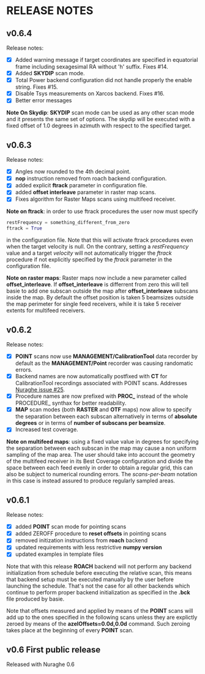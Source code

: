 # RELEASE NOTES

## v0.6.4

Release notes:
  - [x] Added warning message if target coordinates are specified in equatorial
    frame including sexagesimal RA without 'h' suffix. Fixes #14.
  - [x] Added **SKYDIP** scan mode.
  - [x] Total Power backend configuration did not handle properly the enable
    string. Fixes #15.
  - [x] Disable Tsys measurements on Xarcos backend. Fixes #16.
  - [x] Better error messages

**Note On Skydip**: **SKYDIP** scan mode can be used as any other scan mode
and it presents the same set of options. The skydip will be executed with a fixed
offset of 1.0 degrees in azimuth with respect to the specified target.

## v0.6.3

Release notes:
  - [x] Angles now rounded to the 4th decimal point.
  - [x] **nop** instruction removed from roach backend configuration.
  - [x] added explicit **ftrack** parameter in configuration file.
  - [x] added **offset interleave** parameter in raster map scans.
  - [x] Fixes algorithm for Raster Maps scans using multifeed receiver.

**Note on ftrack**: in order to use ftrack procedures the user now must specify
```python
restFrequency = something_different_from_zero
ftrack = True
```
in the configuration file. Note that this will activate ftrack procedures even
when  the target velocity is null. On the contrary, setting a *restFrequency*
value and a target *velocity* will not automatically trigger the *ftrack*
procedure if not explicitly specified by the *ftrack* parameter in the
configuration file.

**Note on raster maps**: Raster maps now include a new parameter called
**offset_interleave**. If **offset_interleave** is differrent from zero this
will tell basie to add one subscan outside the map after **offset_interleave**
subscans inside the map. By default the offset position is taken 5 beamsizes
outside the map perimeter for single feed receivers, while it is take 5 receiver
extents for multifeed receivers.

## v0.6.2

Release notes:
  - [x] **POINT** scans now use **MANAGEMENT/CalibrationTool** data recorder by
    default as the **MANAGEMENT/Point** recorder was causing randomatic errors.
  - [x] Backend names are now automatically postfixed with **CT** for 
    CalibrationTool recordings associated with POINT scans. 
    Addresses [Nuraghe issue #25](http://www.med.ira.inaf.it/mantisbt/view.php?id=25).
  - [x] Procedure names are now prefixed with **PROC_** instead of the
    whole PROCEDURE_ synthax for better readability.
  - [x] **MAP** scan modes (both **RASTER** and **OTF** maps) now
    allow to specify the separation between each subscan
    alternatively in terms of **absolute degrees** or in terms of
    **number of subscans per beamsize**. 
  - [x] Increased test coverage.

**Note on multifeed maps**: using a fixed value value in
degrees for specifying the separation between each subscan in
the map may cause a non uniform sampling of the map area. The
user should take into account the geometry of the multifeed
receiver in its Best Coverage configuration and divide the
space between each feed evenly in order to obtain a regular
grid, this can also be subject to numerical rounding errors.
The *scans-per-beam* notation in this case is instead assured
to produce regularly sampled areas. 

## v0.6.1

Release notes: 

  - [x] added **POINT** scan mode for pointing scans
  - [x] added ZEROFF procedure to **reset offsets** in pointing scans
  - [x] removed initization instructions from **roach** backend
  - [x] updated requirements with less restrictive **numpy version**
  - [x] updated examples in template files

Note that with this release **ROACH** backend will not perform any
backend initialization from schedule before executing the relative
scan, this means that backend setup must be executed manually by the
user before launching the schedule. That's not the case for all other
backends which continue to perform proper backend initialization as
specified in the **.bck** file produced by basie. 

Note that offsets measured and applied by means of the **POINT** scans
will add up to the ones specified in the following scans unless they
are explictly zeroed by means of the **azelOffsets=0.0d,0.0d**
command. Such zeroing takes place at the beginning of every **POINT**
scan. 

## v0.6 First public release

Released with Nuraghe 0.6
